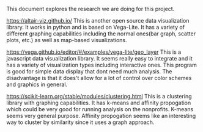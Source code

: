 This document explores the research we are doing for this project.

https://altair-viz.github.io/
This is another open source data visualization library. It works in python and is based on Vega-Lite. It has a variety of different graphing capabilities including the normal ones(bar graph, scatter plots, etc.) as well as map-based visualizations. 

https://vega.github.io/editor/#/examples/vega-lite/geo_layer
This is a javascript data visualization library. It seems really easy to integrate and it has a variety of visualization types including interactive ones. This program is good for simple data display that dont need much analysis. The disadvantage is that it does't allow for a lot of control over color schemes and graphics in general.

https://scikit-learn.org/stable/modules/clustering.html
This is a clustering library with graphing capabilities. It has k-means and affinity propogation which could be very good for running analysis on the nonprofits. K-means seems very general purpose. Affinity propogation seems like an interesting way to cluster by similarity since it uses a graph approach.
